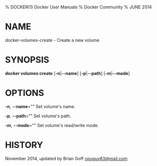 % DOCKER(1) Docker User Manuals
% Docker Community
% JUNE 2014
# NAME
docker-volumes-create - Create a new volume

# SYNOPSIS
**docker volumes create**
[**-n**|**--name**]
[**-p**|**--path**]
[**-m**|**--mode**]

# OPTIONS
**-n**, **--name**=""
   Set volume's name.

**-p**, **--path**=""
   Set volume's path.

**-m**, **--mode**=""
   Set volume's read/write mode.

# HISTORY
November 2014, updated by Brian Goff <cpuguy83@mail.com>

